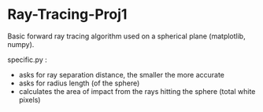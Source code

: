 # Ray-Tracing-Proj1
Basic forward ray tracing algorithm used on a spherical plane (matplotlib, numpy).

specific.py :
- asks for ray separation distance, the smaller the more accurate
- asks for radius length (of the sphere)
- calculates the area of impact from the rays hitting the sphere (total white pixels)
